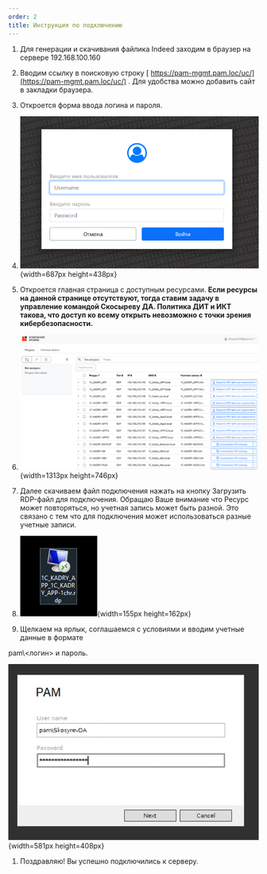 ```yaml
---
order: 2
title: Инструкция по подключению
---
```


1. Для генерации и скачивания файлика Indeed заходим в браузер на сервере 192.168.100.160

2. Вводим ссылку в поисковую строку [  https://pam-mgmt.pam.loc/uc/](https://pam-mgmt.pam.loc/uc/) . Для удобства можно добавить сайт в закладки браузера.

3. Откроется форма ввода логина и пароля.

4. ![](./instrukciya-po-podklyucheniyu.png){width=687px height=438px}

    

5. Откроется главная страница с доступным ресурсами. **Если ресурсы на данной странице отсутствуют, тогда ставим задачу в управление командой Скосыреву ДА. Политика ДИТ и ИКТ такова, что доступ ко всему открыть невозможно с точки зрения кибербезопасности.**

6. ![](./instrukciya-po-podklyucheniyu-2.png){width=1313px height=746px}

7. Далее скачиваем файл подключения нажать на кнопку Загрузить RDP-файл для подключения. Обращаю Ваше внимание что Ресурс может повторяться, но учетная запись может быть разной. Это связано с тем что для подключения может использоваться разные учетные записи.

8. ![](./instrukciya-po-podklyucheniyu-3.png){width=155px height=162px}

9. Щелкаем на ярлык, соглашаемся с условиями и вводим учетные данные в формате

pam\\\<логин> и пароль.

![](./instrukciya-po-podklyucheniyu-4.png){width=581px height=408px}



1. Поздравляю! Вы успешно подключились к серверу.